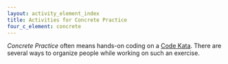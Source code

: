 ```yaml
---
layout: activity_element_index
title: Activities for Concrete Practice
four_c_element: concrete 
---
```


_Concrete Practice_ often means hands-on coding on a [Code Kata](../kata_descriptions/index.html). There are several ways to organize people while working on such an exercise. 
